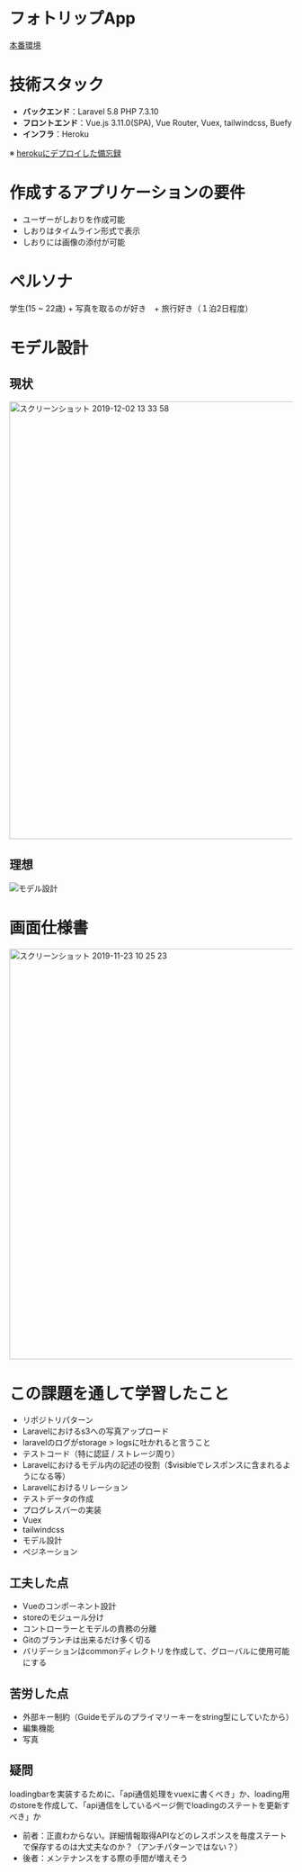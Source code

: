 # フォトリップApp
[本番環境](https://photrips.herokuapp.com/login)

# 技術スタック
 
- **バックエンド**：Laravel 5.8 PHP 7.3.10
- **フロントエンド**：Vue.js 3.11.0(SPA), Vue Router, Vuex, tailwindcss, Buefy
- **インフラ**：Heroku

※ [herokuにデプロイした備忘録](https://www.kmmk.work/entry/2019/11/30/030459)

# 作成するアプリケーションの要件

- ユーザーがしおりを作成可能
- しおりはタイムライン形式で表示
- しおりには画像の添付が可能

# ペルソナ
学生(15 ~ 22歳) + 写真を取るのが好き　+ 旅行好き（１泊2日程度）

# モデル設計
## 現状
<img width="778" alt="スクリーンショット 2019-12-02 13 33 58" src="https://user-images.githubusercontent.com/43497062/69930854-71b79600-1508-11ea-933f-87f6a9040696.png">


## 理想
![モデル設計](https://user-images.githubusercontent.com/43497062/69470663-58616c00-0ddb-11ea-92b6-6516bf8dd9b4.png)


# 画面仕様書
<img width="730" alt="スクリーンショット 2019-11-23 10 25 23" src="https://user-images.githubusercontent.com/43497062/69470687-93639f80-0ddb-11ea-94a5-a43fe1667a36.png">


# この課題を通して学習したこと
- リポジトリパターン
- Laravelにおけるs3への写真アップロード
- laravelのログがstorage > logsに吐かれると言うこと
- テストコード（特に認証 / ストレージ周り）
- Laravelにおけるモデル内の記述の役割（$visibleでレスポンスに含まれるようになる等）
- Laravelにおけるリレーション
- テストデータの作成
- プログレスバーの実装
- Vuex
- tailwindcss
- モデル設計
- ペジネーション 

## 工夫した点
- Vueのコンポーネント設計
- storeのモジュール分け
- コントローラーとモデルの責務の分離
- Gitのブランチは出来るだけ多く切る
- バリデーションはcommonディレクトリを作成して、グローバルに使用可能にする

## 苦労した点
- 外部キー制約（Guideモデルのプライマリーキーをstring型にしていたから）
- 編集機能
- 写真

## 疑問
loadingbarを実装するために、「api通信処理をvuexに書くべき」か、loading用のstoreを作成して、「api通信をしているページ側でloadingのステートを更新すべき」か

- 前者：正直わからない。詳細情報取得APIなどのレスポンスを毎度ステートで保存するのは大丈夫なのか？（アンチパターンではない？）
- 後者：メンテナンスをする際の手間が増えそう

